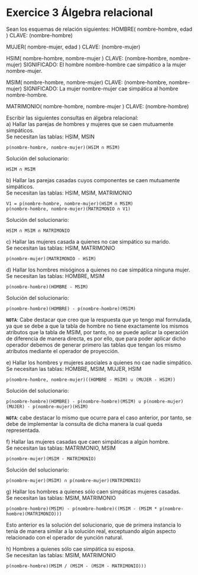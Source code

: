 # Exercice 3 Álgebra relacional

Sean los esquemas de relación siguientes: 
HOMBRE( nombre-hombre, edad )
CLAVE: (nombre-hombre) 

MUJER( nombre-mujer, edad )
CLAVE: (nombre-mujer)

HSIM( nombre-hombre, nombre-mujer )
CLAVE: (nombre-hombre, nombre-mujer)
SIGNIFICADO: El hombre nombre-hombre cae simpático a la mujer nombre-mujer.

MSIM( nombre-hombre, nombre-mujer)
CLAVE: (nombre-hombre, nombre-mujer)
SIGNIFICADO: La mujer nombre-mujer cae simpática al hombre nombre-hombre.

MATRIMONIO( nombre-hombre, nombre-mujer ) 
CLAVE: (nombre-hombre)

Escribir las siguientes consultas en álgebra relacional:\
a) Hallar las parejas de hombres y mujeres que se caen mutuamente simpáticos.\
Se necesitan las tablas: HSIM, MSIN
```
p(nombre-hombre, nombre-mujer)(HSIM ∩ MSIM)
```

Solución del solucionario:
```
HSIM ∩ MSIM
```

b) Hallar las parejas casadas cuyos componentes se caen mutuamente simpáticos.\
Se necesitan las tablas: HSIM, MSIM, MATRIMONIO
```
V1 = p(nombre-hombre, nombre-mujer)(HSIM ∩ MSIM)
p(nombre-hombre, nombre-mujer)(MATRIMONIO ∩ V1)
```

Solución del solucionario:
```
HSIM ∩ MSIM ∩ MATRIMONIO
```

c) Hallar las mujeres casada a quienes no cae simpático su marido.\
Se necesitan las tablas: HSIM, MATRIMONIO
```
p(nombre-mujer)(MATRIMONIO - HSIM)
```

d) Hallar los hombres misóginos a quienes no cae simpática ninguna mujer.\
Se necesitan las tablas: HOMBRE, MSIM
```
p(nombre-hombre)(HOMBRE - MSIM)
```

Solución del solucionario:
```
p(nombre-hombre)(HOMBRE) - p(nombre-hombre)(MSIM)
```
**`NOTA`**: Cabe destacar que creo que la respuesta que yo tengo mal formulada, ya que se debe a que la tabla de
hombre no tiene exactamente los mismos atributos que la tabla de MSIM, por tanto, no se puede aplicar la operación
de diferencia de manera directa, es por ello, que para poder aplicar dicho operador debemos de generar primero
las tablas que tengan los mismo atributos mediante el operador de proyección.

e) Hallar los hombres y mujeres asociales a quienes no cae nadie simpático.\
Se necesitan las tablas: HOMBRE, MSIM, MUJER, HSIM
```
p(nombre-hombre, nombre-mujer)((HOMBRE - MSIM) ∪ (MUJER - HSIM))
```

Solución del solucionario:
```
p(nombre-hombre)(HOMBRE) - p(nombre-hombre)(MSIM) ∪ p(nombre-mujer)(MUJER) - p(nombre-mujer)(HSIM)
```
**`NOTA`**: cabe destacar lo mismo que ocurre para el caso anterior, por tanto, se debe de implementar la consulta
de dicha manera la cual queda representada.

f) Hallar las mujeres casadas que caen simpáticas a algún hombre.\
Se necesitan las tablas: MATRIMONIO, MSIM
```
p(nombre-mujer)(MSIM - MATRIMONIO)
```

Solución del solucionario:
```
p(nombre-mujer)(MSIM) ∩ p(nombre-mujer)(MATRIMONIO)
```

g) Hallar los hombres a quienes sólo caen simpáticas mujeres casadas.\
Se necesitan las tablas: MSIM, MATRIMONIO
```
p(nombre-hombre)(MSIM) - p(nombre-hombre)((MSIM - (MSIM * p(nombre-hombre)(MATRIMONIO)))
```

Esto anterior es la solución del solucionario, que de primera instancia lo tenía de manera similar a la solución
real, exceptuando algún aspecto relacionado con el operador de yunción natural.

h) Hombres a quienes sólo cae simpática su esposa.\
Se necesitan las tablas: MSIM, MATRIMONIO
```
p(nombre-hombre)(MSIM / (MSIM - (MSIM - MATRIMONIO)))
```
